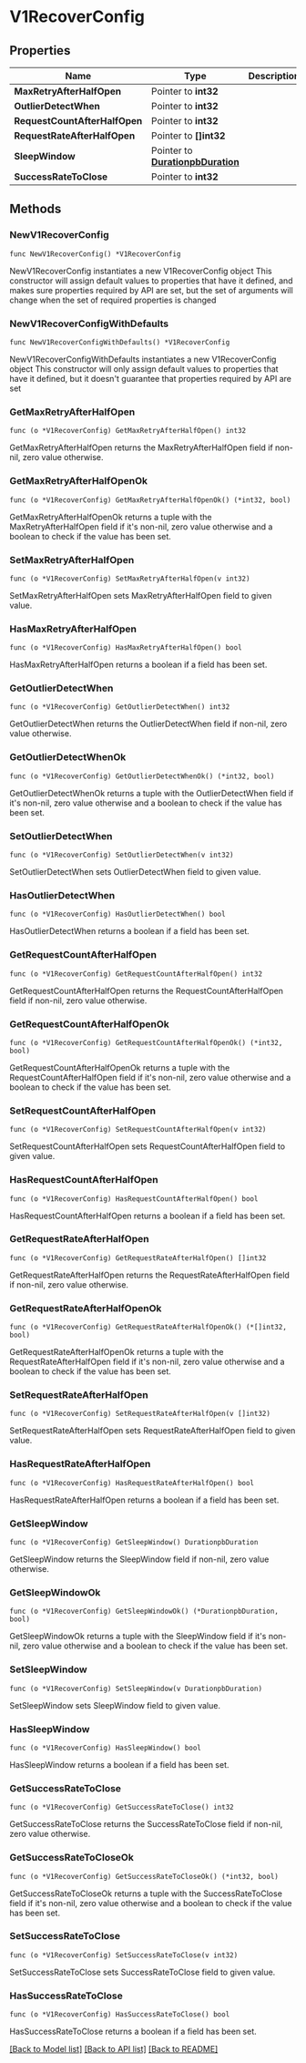 # V1RecoverConfig

## Properties

Name | Type | Description | Notes
------------ | ------------- | ------------- | -------------
**MaxRetryAfterHalfOpen** | Pointer to **int32** |  | [optional] 
**OutlierDetectWhen** | Pointer to **int32** |  | [optional] 
**RequestCountAfterHalfOpen** | Pointer to **int32** |  | [optional] 
**RequestRateAfterHalfOpen** | Pointer to **[]int32** |  | [optional] 
**SleepWindow** | Pointer to [**DurationpbDuration**](DurationpbDuration.md) |  | [optional] 
**SuccessRateToClose** | Pointer to **int32** |  | [optional] 

## Methods

### NewV1RecoverConfig

`func NewV1RecoverConfig() *V1RecoverConfig`

NewV1RecoverConfig instantiates a new V1RecoverConfig object
This constructor will assign default values to properties that have it defined,
and makes sure properties required by API are set, but the set of arguments
will change when the set of required properties is changed

### NewV1RecoverConfigWithDefaults

`func NewV1RecoverConfigWithDefaults() *V1RecoverConfig`

NewV1RecoverConfigWithDefaults instantiates a new V1RecoverConfig object
This constructor will only assign default values to properties that have it defined,
but it doesn't guarantee that properties required by API are set

### GetMaxRetryAfterHalfOpen

`func (o *V1RecoverConfig) GetMaxRetryAfterHalfOpen() int32`

GetMaxRetryAfterHalfOpen returns the MaxRetryAfterHalfOpen field if non-nil, zero value otherwise.

### GetMaxRetryAfterHalfOpenOk

`func (o *V1RecoverConfig) GetMaxRetryAfterHalfOpenOk() (*int32, bool)`

GetMaxRetryAfterHalfOpenOk returns a tuple with the MaxRetryAfterHalfOpen field if it's non-nil, zero value otherwise
and a boolean to check if the value has been set.

### SetMaxRetryAfterHalfOpen

`func (o *V1RecoverConfig) SetMaxRetryAfterHalfOpen(v int32)`

SetMaxRetryAfterHalfOpen sets MaxRetryAfterHalfOpen field to given value.

### HasMaxRetryAfterHalfOpen

`func (o *V1RecoverConfig) HasMaxRetryAfterHalfOpen() bool`

HasMaxRetryAfterHalfOpen returns a boolean if a field has been set.

### GetOutlierDetectWhen

`func (o *V1RecoverConfig) GetOutlierDetectWhen() int32`

GetOutlierDetectWhen returns the OutlierDetectWhen field if non-nil, zero value otherwise.

### GetOutlierDetectWhenOk

`func (o *V1RecoverConfig) GetOutlierDetectWhenOk() (*int32, bool)`

GetOutlierDetectWhenOk returns a tuple with the OutlierDetectWhen field if it's non-nil, zero value otherwise
and a boolean to check if the value has been set.

### SetOutlierDetectWhen

`func (o *V1RecoverConfig) SetOutlierDetectWhen(v int32)`

SetOutlierDetectWhen sets OutlierDetectWhen field to given value.

### HasOutlierDetectWhen

`func (o *V1RecoverConfig) HasOutlierDetectWhen() bool`

HasOutlierDetectWhen returns a boolean if a field has been set.

### GetRequestCountAfterHalfOpen

`func (o *V1RecoverConfig) GetRequestCountAfterHalfOpen() int32`

GetRequestCountAfterHalfOpen returns the RequestCountAfterHalfOpen field if non-nil, zero value otherwise.

### GetRequestCountAfterHalfOpenOk

`func (o *V1RecoverConfig) GetRequestCountAfterHalfOpenOk() (*int32, bool)`

GetRequestCountAfterHalfOpenOk returns a tuple with the RequestCountAfterHalfOpen field if it's non-nil, zero value otherwise
and a boolean to check if the value has been set.

### SetRequestCountAfterHalfOpen

`func (o *V1RecoverConfig) SetRequestCountAfterHalfOpen(v int32)`

SetRequestCountAfterHalfOpen sets RequestCountAfterHalfOpen field to given value.

### HasRequestCountAfterHalfOpen

`func (o *V1RecoverConfig) HasRequestCountAfterHalfOpen() bool`

HasRequestCountAfterHalfOpen returns a boolean if a field has been set.

### GetRequestRateAfterHalfOpen

`func (o *V1RecoverConfig) GetRequestRateAfterHalfOpen() []int32`

GetRequestRateAfterHalfOpen returns the RequestRateAfterHalfOpen field if non-nil, zero value otherwise.

### GetRequestRateAfterHalfOpenOk

`func (o *V1RecoverConfig) GetRequestRateAfterHalfOpenOk() (*[]int32, bool)`

GetRequestRateAfterHalfOpenOk returns a tuple with the RequestRateAfterHalfOpen field if it's non-nil, zero value otherwise
and a boolean to check if the value has been set.

### SetRequestRateAfterHalfOpen

`func (o *V1RecoverConfig) SetRequestRateAfterHalfOpen(v []int32)`

SetRequestRateAfterHalfOpen sets RequestRateAfterHalfOpen field to given value.

### HasRequestRateAfterHalfOpen

`func (o *V1RecoverConfig) HasRequestRateAfterHalfOpen() bool`

HasRequestRateAfterHalfOpen returns a boolean if a field has been set.

### GetSleepWindow

`func (o *V1RecoverConfig) GetSleepWindow() DurationpbDuration`

GetSleepWindow returns the SleepWindow field if non-nil, zero value otherwise.

### GetSleepWindowOk

`func (o *V1RecoverConfig) GetSleepWindowOk() (*DurationpbDuration, bool)`

GetSleepWindowOk returns a tuple with the SleepWindow field if it's non-nil, zero value otherwise
and a boolean to check if the value has been set.

### SetSleepWindow

`func (o *V1RecoverConfig) SetSleepWindow(v DurationpbDuration)`

SetSleepWindow sets SleepWindow field to given value.

### HasSleepWindow

`func (o *V1RecoverConfig) HasSleepWindow() bool`

HasSleepWindow returns a boolean if a field has been set.

### GetSuccessRateToClose

`func (o *V1RecoverConfig) GetSuccessRateToClose() int32`

GetSuccessRateToClose returns the SuccessRateToClose field if non-nil, zero value otherwise.

### GetSuccessRateToCloseOk

`func (o *V1RecoverConfig) GetSuccessRateToCloseOk() (*int32, bool)`

GetSuccessRateToCloseOk returns a tuple with the SuccessRateToClose field if it's non-nil, zero value otherwise
and a boolean to check if the value has been set.

### SetSuccessRateToClose

`func (o *V1RecoverConfig) SetSuccessRateToClose(v int32)`

SetSuccessRateToClose sets SuccessRateToClose field to given value.

### HasSuccessRateToClose

`func (o *V1RecoverConfig) HasSuccessRateToClose() bool`

HasSuccessRateToClose returns a boolean if a field has been set.


[[Back to Model list]](../README.md#documentation-for-models) [[Back to API list]](../README.md#documentation-for-api-endpoints) [[Back to README]](../README.md)


